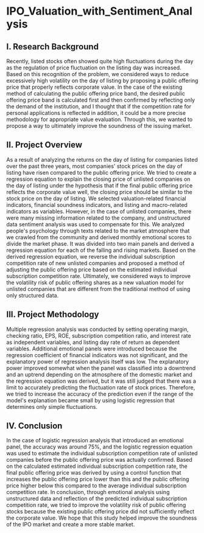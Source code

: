 # IPO_Valuation_with_Sentiment_Analysis

## I. Research Background
Recently, listed stocks often showed quite high fluctuations during the day as the regulation of price fluctuation on the listing day was increased. Based on this recognition of the problem, we considered ways to reduce excessively high volatility on the day of listing by proposing a public offering price that properly reflects corporate value. In the case of the existing method of calculating the public offering price band, the desired public offering price band is calculated first and then confirmed by reflecting only the demand of the institution, and I thought that if the competition rate for personal applications is reflected in addition, it could be a more precise methodology for appropriate value evaluation. Through this, we wanted to propose a way to ultimately improve the soundness of the issuing market.

## II. Project Overview
As a result of analyzing the returns on the day of listing for companies listed over the past three years, most companies' stock prices on the day of listing have risen compared to the public offering price. We tried to create a regression equation to explain the closing price of unlisted companies on the day of listing under the hypothesis that if the final public offering price reflects the corporate value well, the closing price should be similar to the stock price on the day of listing. We selected valuation-related financial indicators, financial soundness indicators, and listing and macro-related indicators as variables. However, in the case of unlisted companies, there were many missing information related to the company, and unstructured data sentiment analysis was used to compensate for this. We analyzed people's psychology through texts related to the market atmosphere that we crawled from the community and derived monthly emotional scores to divide the market phase. It was divided into two main panels and derived a regression equation for each of the falling and rising markets. Based on the derived regression equation, we reverse the individual subscription competition rate of new unlisted companies and proposed a method of adjusting the public offering price based on the estimated individual subscription competition rate. Ultimately, we considered ways to improve the volatility risk of public offering shares as a new valuation model for unlisted companies that are different from the traditional method of using only structured data.

## III. Project Methodology
Multiple regression analysis was conducted by setting operating margin, checking ratio, EPS, ROE, subscription competition ratio, and interest rate as independent variables, and listing day rate of return as dependent variables. Additional emotional panels were introduced because the regression coefficient of financial indicators was not significant, and the explanatory power of regression analysis itself was low. The explanatory power improved somewhat when the panel was classified into a downtrend and an uptrend depending on the atmosphere of the domestic market and the regression equation was derived, but it was still judged that there was a limit to accurately predicting the fluctuation rate of stock prices. Therefore, we tried to increase the accuracy of the prediction even if the range of the model's explanation became small by using logistic regression that determines only simple fluctuations.

## IV. Conclusion
In the case of logistic regression analysis that introduced an emotional panel, the accuracy was around 75%, and the logistic regression equation was used to estimate the individual subscription competition rate of unlisted companies before the public offering price was actually confirmed. Based on the calculated estimated individual subscription competition rate, the final public offering price was derived by using a control function that increases the public offering price lower than this and the public offering price higher below this compared to the average individual subscription competition rate. In conclusion, through emotional analysis using unstructured data and reflection of the predicted individual subscription competition rate, we tried to improve the volatility risk of public offering stocks because the existing public offering price did not sufficiently reflect the corporate value. We hope that this study helped improve the soundness of the IPO market and create a more stable market.
